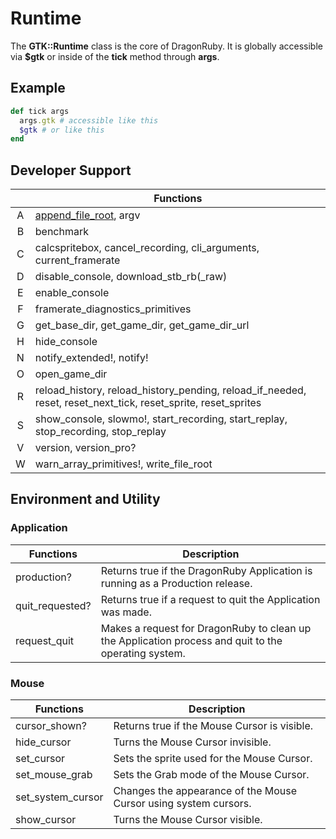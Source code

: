 # Runtime

The **GTK::Runtime** class is the core of DragonRuby. It is globally accessible via **$gtk** or inside of the **tick** method through **args**.

## Example

```ruby
def tick args
  args.gtk # accessible like this
  $gtk # or like this
end
```

## Developer Support

|| Functions |
|:---:|---|
| A | [append_file_root](/docs/runtime/append_file_root.md), argv |
| B | benchmark |
| C | calcspritebox, cancel_recording, cli_arguments, current_framerate |
| D | disable_console, download_stb_rb(_raw) |
| E | enable_console |
| F | framerate_diagnostics_primitives |
| G | get_base_dir, get_game_dir, get_game_dir_url |
| H | hide_console |
| N | notify_extended!, notify! |
| O | open_game_dir |
| R | reload_history, reload_history_pending, reload_if_needed, reset, reset_next_tick, reset_sprite, reset_sprites |
| S | show_console, slowmo!, start_recording, start_replay, stop_recording, stop_replay |
| V | version, version_pro? |
| W | warn_array_primitives!, write_file_root |


## Environment and Utility

### Application

| Functions | Description |
|---|---|
|	production?	|	Returns true if the DragonRuby Application is running as a Production release.	|
|	quit_requested?	|	Returns true if a request to quit the Application was made.	|
|	request_quit	|	Makes a request for DragonRuby to clean up the Application process and quit to the operating system.	|

### Mouse

| Functions | Description |
|---|---|
|	cursor_shown?	|	Returns true if the Mouse Cursor is visible.	|
|	hide_cursor	|	Turns the Mouse Cursor invisible.	|
|	set_cursor	|	Sets the sprite used for the Mouse Cursor.	|
|	set_mouse_grab	|	Sets the Grab mode of the Mouse Cursor.	|
|	set_system_cursor	|	Changes the appearance of the Mouse Cursor using system cursors.	|
|	show_cursor	|	Turns the Mouse Cursor visible.	|



